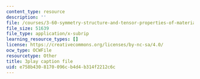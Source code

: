 ```yaml
---
content_type: resource
description: ''
file: /courses/3-60-symmetry-structure-and-tensor-properties-of-materials-fall-2005/e758b4308170096cb4d4b314f2212c6c_aWdqvyhzzIY.srt
file_size: 51639
file_type: application/x-subrip
learning_resource_types: []
license: https://creativecommons.org/licenses/by-nc-sa/4.0/
ocw_type: OCWFile
resourcetype: Other
title: 3play caption file
uid: e758b430-8170-096c-b4d4-b314f2212c6c
---
```

